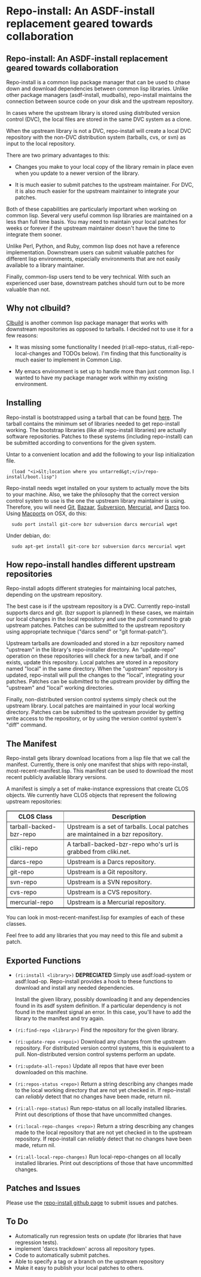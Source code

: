 Repo-install: An ASDF-install replacement geared towards collaboration
======================================================================

Repo-install: An ASDF-install replacement geared towards collaboration
----------------------------------------------------------------------

Repo-install is a common lisp package manager that can be used to
chase down and download dependencies between common lisp
libraries. Unlike other package managers (asdf-install, mudballs),
repo-install maintains the connection between source code on your disk
and the upstream repository.

In cases where the upstream library is stored using distributed
version control (DVC), the local files are stored in the same DVC
system as a clone.

When the upstream library is not a DVC, repo-install will
create a local DVC repository with the non-DVC distribution system
(tarballs, cvs, or svn) as input to the local repository.

There are two primary advantages to this: 

* Changes you make to your local copy of the library remain in place
  even when you update to a newer version of the library.

* It is much easier to submit patches to the upstream maintainer. For
  DVC, it is also much easier for the upstream maintainer to integrate
  your patches.

Both of these capabilities are particularly important when working on
common lisp. Several very useful common lisp libraries are maintained
on a less than full time basis. You may need to maintain your local
patches for weeks or forever if the upstream maintainer doesn't have
the time to integrate them sooner.

Unlike Perl, Python, and Ruby, common lisp does not have a
reference implementation. Downstream users can submit valuable
patches for different lisp environments, especially environments
that are not easily available to a library maintainer.

Finally, common-lisp users tend to be very technical. With such an
experienced user base, downstream patches should turn out to be more
valuable than not.

Why not clbuild?
----------------

[Clbuild](http://common-lisp.net/project/clbuild) is another common
lisp package manager that works with downstream repositories as
opposed to tarballs. I decided not to use it for a few reasons:

* It was missing some functionality I needed (ri:all-repo-status,
  ri:all-repo-local-changes and TODOs below).  I'm finding that this
  functionality is much easier to implement in Common Lisp.

* My emacs environment is set up to handle more than just common
  lisp. I wanted to have my package manager work within my existing
  environment.

Installing
----------

Repo-install is bootstrapped using a tarball that can be found
[here](http://www.machineinsight.com/repo-install/repo-install-bootstrap.tgz).
The tarball contains the minimum set of libraries needed to get
repo-install working. The bootstrap libraries (like all repo-install
libraries) are actually software repositories. Patches to these
systems (including repo-install) can be submitted according to
conventions for the given system.

Untar to a convenient location and add the following to your lisp
initialization file.

    
      (load "<i>&lt;location where you untarred&gt;</i>/repo-install/boot.lisp")
    

Repo-install needs wget installed on your system to actually move the
bits to your machine. Also, we take the philosophy that the correct
version control system to use is the one the upstream library
maintainer is using. Therefore, you will need
[Git](http://git-scm.com/), [Bazaar](http://bazaar-vcs.org/),
[Subversion](http://subversion.tigris.org/),
[Mercurial](http://mercurial.selenic.com/wiki/), and
[Darcs](http://darcs.net/) too. Using
[Macports](http://www.macports.org/) on OSX, do this:
      
      sudo port install git-core bzr subversion darcs mercurial wget

Under debian, do:

      sudo apt-get install git-core bzr subversion darcs mercurial wget

How repo-install handles different upstream repositories
--------------------------------------------------------

Repo-install adopts different strategies for maintaining local
patches, depending on the upstream repository.

The best case is if the upstream repository is a DVC. Currently
repo-install supports darcs and git. (bzr support is planned) In these
cases, we maintain our local changes in the local repository and use
the *pull* command to grab upstream patches. Patches can be submitted
to the upstream repository using appropriate technique ("darcs send"
or "git format-patch").

Upstream tarballs are downloaded and stored in a bzr repository named
"upstream" in the library's repo-installer directory. An "update-repo"
operation on these repositories will check for a new tarball, and if
one exists, update this repository.  Local patches are stored in a
repository named "local" in the same directory. When the "upstream"
repository is updated, repo-install will pull the changes to the
"local", integrating your patches. Patches can be submitted to the
upstream provider by diffing the "upstream" and "local" working
directories.
    
Finally, non-distributed version control systems simply check
out the upstream library. Local patches are maintained in your
local working directory. Patches can be submitted to the upstream
provider by getting write access to the repository, or by using
the version control system's "diff" command.
    
The Manifest
------------

Repo-install gets library download locations from a lisp file
that we call the manifest. Currently, there is only one manifest
that ships with repo-install, most-recent-manifest.lisp. This
manifest can be used to download the most recent publicly
available library versions.

A manifest is simply a set of make-instance expressions that
create CLOS objects. We currently have CLOS objects that represent
the following upstream repositories:

<table rules="all" border="1">
<tr><th>CLOS Class</th><th>Description</th></tr>
<tr><td>tarball-backed-bzr-repo</td><td>Upstream is a set of tarballs. Local patches are maintained in a bzr repository.</td></tr>
<tr><td>cliki-repo</td><td>A tarball-backed-bzr-repo who's url is grabbed from cliki.net.</td></tr>
<tr><td>darcs-repo</td><td>Upstream is a Darcs repository.</td></tr>
<tr><td>git-repo</td><td>Upstream is a Git repository.</td></tr>
<tr><td>svn-repo</td><td>Upstream is a SVN repository.</td></tr>
<tr><td>cvs-repo</td><td>Upstream is a CVS repository.</td></tr>
<tr><td>mercurial-repo</td><td>Upstream is a Mercurial repository.</td></tr>
</table>

You can look in most-recent-manifest.lisp for examples of each of these classes.

Feel free to add any libraries that you may need to this file and submit a patch.
    
Exported Functions
------------------

* `(ri:install <library>)` __DEPRECIATED__
    Simply use asdf:load-system or asdf:load-op. Repo-install
    provides a hook to these functions to download and install
    any needed dependencies.
  
    Install the given library, possibly downloading it and any
    dependencies found in its asdf system definition. If a
    particular dependency is not found in the manifest signal an
    error. In this case, you'll have to add the library to the
    manifest and try again.

* `(ri:find-repo <library>)` Find the repository for the given
library.

* `(ri:update-repo <repoi>)` Download any changes from the upstream
         repository. For distributed version control systems, this is
         equivalent to a pull.  Non-distributed version control
         systems perform an update.

* `(ri:update-all-repos)` Update all repos that have ever been downloaded on this machine.

* `(ri:repos-status <repo>)` Return a string describing any changes
	  made to the local working directory that are not yet checked
	  in. If repo-install can *reliably* detect that no changes
	  have been made, return nil.

* `(ri:all-repo-status)` Run repo-status on all locally installed
	  libraries. Print out descriptions of those that have
	  uncommitted changes.

* `(ri:local-repo-changes <repo>)` Return a string describing any
	  changes made to the local repository that are not yet
	  checked in to the upstream repository. If repo-install
	  can <em>reliably</em> detect that no changes have been made,
	  return nil.

* `(ri:all-local-repo-changes)` Run local-repo-changes on all locally
	  installed libraries. Print out descriptions of those that
	  have uncommitted changes.

Patches and Issues
------------------

Please use the [repo-install github
page](http://github.com/jpalmucci/repo-install) to submit issues and
patches.

To Do
-----

* Automatically run regression tests on update (for libraries that have regression tests).
* implement 'darcs trackdown' across all repository types.
* Code to automatically submit patches.
* Able to specify a tag or a branch on the upstream repository
* Make it easy to publish your local patches to others.
